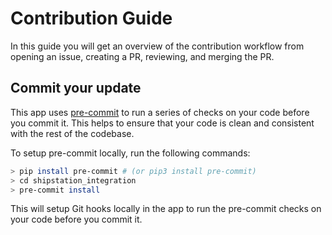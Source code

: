 # Contribution Guide

In this guide you will get an overview of the contribution workflow from opening an issue, creating a PR, reviewing, and merging the PR.

## Commit your update

This app uses [pre-commit](https://github.com/pre-commit/pre-commit) to run a series of checks on your code before you commit it. This helps to ensure that your code is clean and consistent with the rest of the codebase.

To setup pre-commit locally, run the following commands:

```bash
> pip install pre-commit # (or pip3 install pre-commit)
> cd shipstation_integration
> pre-commit install
```

This will setup Git hooks locally in the app to run the pre-commit checks on your code before you commit it.
